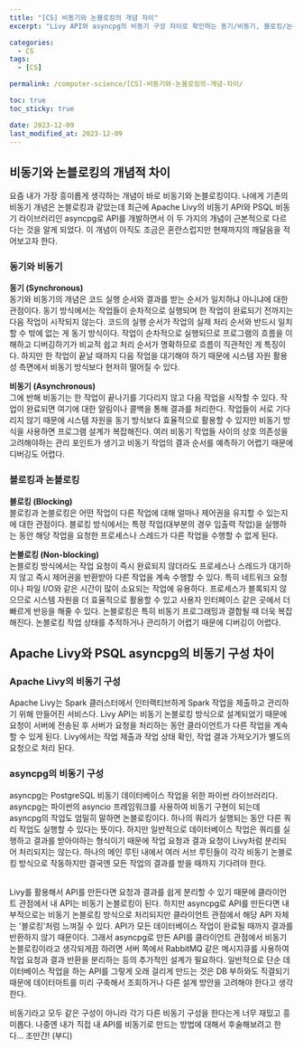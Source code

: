 ```yaml
---
title: "[CS] 비동기와 논블로킹의 개념 차이"
excerpt: "Livy API와 asyncpg의 비동기 구성 차이로 확인하는 동기/비동기, 블로킹/논블로킹의 개념"

categories:
  - CS
tags:
  - [CS]

permalink: /computer-science/[CS]-비동기와-논블로킹의-개념-차이/

toc: true
toc_sticky: true

date: 2023-12-09
last_modified_at: 2023-12-09
---
```


## 비동기와 논블로킹의 개념적 차이
요즘 내가 가장 흥미롭게 생각하는 개념이 바로 비동기와 논블로킹이다.
나에게 기존의 비동기 개념은 논블로킹과 같았는데 최근에 Apache Livy의 비동기 API와 PSQL 비동기 라이브러리인 asyncpg로 API를 개발하면서 이 두 가지의 개념이 근본적으로 다르다는 것을 알게 되었다.
이 개념이 아직도 조금은 혼란스럽지만 현재까지의 깨달음을 적어보고자 한다.

### 동기와 비동기
**동기 (Synchronous)**  
동기와 비동기의 개념은 코드 실행 순서와 결과를 받는 순서가 일치하냐 아니냐에 대한 관점이다.
동기 방식에서는 작업들이 순차적으로 실행되며 한 작업이 완료되기 전까지는 다음 작업이 시작되지 않는다.
코드의 실행 순서가 작업의 실제 처리 순서와 반드시 일치할 수 밖에 없는 게 동기 방식이다.
작업이 순차적으로 실행되므로 프로그램의 흐름을 이해하고 디버깅하기가 비교적 쉽고 처리 순서가 명확하므로 흐름이 직관적인 게 특징이다.
하지만 한 작업이 끝날 때까지 다음 작업을 대기해야 하기 때문에 시스템 자원 활용성 측면에서 비동기 방식보다 현저히 떨어질 수 있다.

**비동기 (Asynchronous)**  
그에 반해 비동기는 한 작업이 끝나기를 기다리지 않고 다음 작업을 시작할 수 있다. 작업이 완료되면 여기에 대한 알림이나 콜백을 통해 결과를 처리한다.
작업들이 서로 기다리지 않기 때문에 시스템 자원을 동기 방식보다 효율적으로 활용할 수 있지만 비동기 방식을 사용하면 프로그램 설계가 복잡해진다.
여러 비동기 작업들 사이의 상호 의존성을 고려해야하는 관리 포인트가 생기고 비동기 작업의 결과 순서를 예측하기 어렵기 때문에 디버깅도 어렵다.

### 블로킹과 논블로킹
**블로킹 (Blocking)**  
블로킹과 논블로킹은 어떤 작업이 다른 작업에 대해 얼마나 제어권을 유지할 수 있는지에 대한 관점이다.
블로킹 방식에서는 특정 작업(대부분의 경우 입출력 작업)을 실행하는 동안 해당 작업을 요청한 프로세스나 스레드가 다른 작업을 수행할 수 없게 된다.

**논블로킹 (Non-blocking)**  
논블로킹 방식에서는 작업 요청이 즉시 완료되지 않더라도 프로세스나 스레드가 대기하지 않고 즉시 제어권을 반환받아 다른 작업을 계속 수행할 수 있다.
특히 네트워크 요청이나 파일 I/O와 같은 시간이 많이 소요되는 작업에 유용하다.
프로세스가 블록되지 않으므로 시스템 자원을 더 효율적으로 활용할 수 있고 사용자 인터페이스 같은 곳에서 더 빠르게 반응을 해줄 수 있다.
논블로킹은 특히 비동기 프로그래밍과 결합될 때 더욱 복잡해진다. 논블로킹 작업 상태를 추적하거나 관리하기 어렵기 때문에 디버깅이 어렵다.

## Apache Livy와 PSQL asyncpg의 비동기 구성 차이

### Apache Livy의 비동기 구성
Apache Livy는 Spark 클러스터에서 인터랙티브하게 Spark 작업을 제출하고 관리하기 위해 만들어진 서비스다.
Livy API는 비동기 논블로킹 방식으로 설계되었기 때문에 요청이 서버에 전송된 후 서버가 요청을 처리하는 동안 클라이언트가 다른 작업을 계속할 수 있게 된다.
Livy에서는 작업 제출과 작업 상태 확인, 작업 결과 가져오기가 별도의 요청으로 처리 된다.

### asyncpg의 비동기 구성
asyncpg는 PostgreSQL 비동기 데이터베이스 작업을 위한 파이썬 라이브러리다.
asyncpg는 파이썬의 asyncio 프레임워크를 사용하여 비동기 구현이 되는데 asyncpg의 작업도 엄밀히 말하면 논블로킹이다.
하나의 쿼리가 실행되는 동안 다른 쿼리 작업도 실행할 수 있다는 뜻이다.
하지만 일반적으로 데이터베이스 작업은 쿼리를 실행하고 결과를 받아야하는 형식이기 때문에 작업 요청과 결과 요청이 Livy처럼 분리되어 처리되지는 않는다.
하나의 메인 루틴 내에서 여러 서브 루틴들이 각각 비동기 논블로킹 방식으로 작동하지만 결국엔 모든 작업의 결과를 받을 때까지 기다려야 한다. 

<br>
Livy를 활용해서 API를 만든다면 요청과 결과를 쉽게 분리할 수 있기 때문에 클라이언트 관점에서 내 API는 비동기 논블로킹이 된다.
하지만 asyncpg로 API를 만든다면 내부적으로는 비동기 논블로킹 방식으로 처리되지만 클라이언트 관점에서 해당 API 자체는 '블로킹'처럼 느껴질 수 있다.
API가 모든 데이터베이스 작업이 완료될 때까지 결과를 반환하지 않기 때문이다.
그래서 asyncpg로 만든 API를 클라이언트 관점에서 비동기 논블로킹이라고 생각되게끔 하려면 서버 쪽에서 RabbitMQ 같은 메시지큐를 사용하여 작업 요청과 결과 반환을 분리하는 등의 추가적인 설계가 필요하다.
일반적으로 단순 데이터베이스 작업을 하는 API를 그렇게 오래 걸리게 만드는 것은 DB 부하와도 직결되기 때문에 데이터마트를 미리 구축해서 조회하거나 다른 설계 방안을 고려해야 한다고 생각한다.

비동기라고 모두 같은 구성이 아니라 각기 다른 비동기 구성을 한다는게 너무 재밌고 흥미롭다.
나중엔 내가 직접 내 API를 비동기로 만드는 방법에 대해서 후술해보려고 한다... 조만간! (부디)



